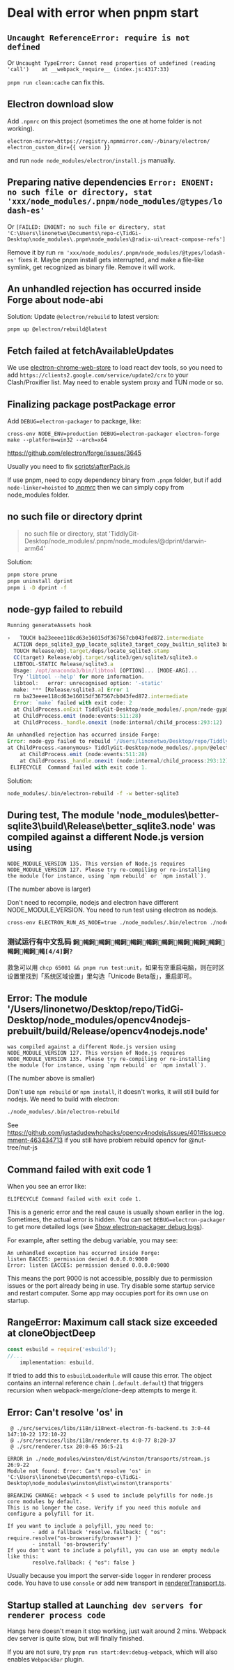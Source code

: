 # Deal with error when pnpm start

## `Uncaught ReferenceError: require is not defined`

Or `Uncaught TypeError: Cannot read properties of undefined (reading 'call')    at __webpack_require__ (index.js:4317:33)`

`pnpm run clean:cache` can fix this.

## Electron download slow

Add `.npmrc` on this project (sometimes the one at home folder is not working).

```npmrc
electron-mirror=https://registry.npmmirror.com/-/binary/electron/
electron_custom_dir={{ version }}
```

and run `node node_modules/electron/install.js` manually.

## Preparing native dependencies `Error: ENOENT: no such file or directory, stat 'xxx/node_modules/.pnpm/node_modules/@types/lodash-es'`

Or `[FAILED: ENOENT: no such file or directory, stat 'C:\Users\linonetwo\Documents\repo-c\TidGi-Desktop\node_modules\.pnpm\node_modules\@radix-ui\react-compose-refs']`

Remove it by run `rm 'xxx/node_modules/.pnpm/node_modules/@types/lodash-es'` fixes it. Maybe pnpm install gets interrupted, and make a file-like symlink, get recognized as binary file. Remove it will work.

## An unhandled rejection has occurred inside Forge about node-abi

Solution: Update `@electron/rebuild` to latest version:

```shell
pnpm up @electron/rebuild@latest
```

## Fetch failed at fetchAvailableUpdates

We use [electron-chrome-web-store](https://github.com/samuelmaddock/electron-browser-shell/blob/master/packages/electron-chrome-web-store/README.md) to load react dev tools, so you need to add `https://clients2.google.com/service/update2/crx` to your Clash/Proxifier list. May need to enable system proxy and TUN mode or so.

## Finalizing package postPackage error

Add `DEBUG=electron-packager` to package, like:

`cross-env NODE_ENV=production DEBUG=electron-packager electron-forge make --platform=win32 --arch=x64`

<https://github.com/electron/forge/issues/3645>

Usually you need to fix [scripts\afterPack.js](../scripts/afterPack.js)

If use pnpm, need to copy dependency binary from `.pnpm` folder, but if add `node-linker=hoisted` to [.npmrc](../.npmrc) then we can simply copy from node_modules folder.

## no such file or directory dprint

> no such file or directory, stat 'TiddlyGit-Desktop/node_modules/.pnpm/node_modules/@dprint/darwin-arm64'

Solution:

```sh
pnpm store prune
pnpm uninstall dprint
pnpm i -D dprint -f
```

## node-gyp failed to rebuild

```js
Running generateAssets hook

›   TOUCH ba23eeee118cd63e16015df367567cb043fed872.intermediate
  ACTION deps_sqlite3_gyp_locate_sqlite3_target_copy_builtin_sqlite3 ba23eeee118cd63e16015df367567cb043fed872.intermediate
  TOUCH Release/obj.target/deps/locate_sqlite3.stamp
  CC(target) Release/obj.target/sqlite3/gen/sqlite3/sqlite3.o
  LIBTOOL-STATIC Release/sqlite3.a
  Usage: /opt/anaconda3/bin/libtool [OPTION]... [MODE-ARG]...
  Try 'libtool --help' for more information.
  libtool:   error: unrecognised option: '-static'
  make: *** [Release/sqlite3.a] Error 1
  rm ba23eeee118cd63e16015df367567cb043fed872.intermediate
  Error: `make` failed with exit code: 2
  at ChildProcess.onExit TiddlyGit-Desktop/node_modules/.pnpm/node-gyp@9.4.0/node_modules/node-gyp/lib/build.js:203:23)
  at ChildProcess.emit (node:events:511:28)
  at ChildProcess._handle.onexit (node:internal/child_process:293:12)

An unhandled rejection has occurred inside Forge:
Error: node-gyp failed to rebuild '/Users/linonetwo/Desktop/repo/TiddlyGit-Desktop/node_modules/.pnpm/better-sqlite3@8.4.0/node_modules/better-sqlite3'
at ChildProcess.<anonymous> TiddlyGit-Desktop/node_modules/.pnpm/@electron+rebuild@3.2.13/node_modules/@electron/rebuild/lib/module-type/node-gyp/node-gyp.js:118:24)
    at ChildProcess.emit (node:events:511:28)
    at ChildProcess._handle.onexit (node:internal/child_process:293:12)
 ELIFECYCLE  Command failed with exit code 1.
```

Solution:

```sh
node_modules/.bin/electron-rebuild -f -w better-sqlite3
```

## During test, The module 'node_modules\better-sqlite3\build\Release\better_sqlite3.node' was compiled against a different Node.js version using

```log
NODE_MODULE_VERSION 135. This version of Node.js requires
NODE_MODULE_VERSION 127. Please try re-compiling or re-installing
the module (for instance, using `npm rebuild` or `npm install`).
```

(The number above is larger)

Don't need to recompile, nodejs and electron have different NODE_MODULE_VERSION. You need to run test using electron as nodejs.

```sh
cross-env ELECTRON_RUN_AS_NODE=true ./node_modules/.bin/electron ./node_modules/vitest/vitest.mjs run
```

### 测试运行有中文乱码 `鈳幆鈳幆鈳幆鈳幆鈳幆鈳幆鈳幆鈳幆鈳幆鈳幆鈳幆鈳幆[4/4]鈳?`

救急可以用 `chcp 65001 && pnpm run test:unit`，如果有空重启电脑，则在时区设置里找到「系统区域设置」里勾选「Unicode Beta版」，重启即可。

## Error: The module '/Users/linonetwo/Desktop/repo/TidGi-Desktop/node_modules/opencv4nodejs-prebuilt/build/Release/opencv4nodejs.node'

```log
was compiled against a different Node.js version using
NODE_MODULE_VERSION 127. This version of Node.js requires
NODE_MODULE_VERSION 135. Please try re-compiling or re-installing
the module (for instance, using `npm rebuild` or `npm install`).
```

(The number above is smaller)

Don't use `npm rebuild` or `npm install`, it doesn't works, it will still build for nodejs. We need to build with electron:

```sh
./node_modules/.bin/electron-rebuild
```

See <https://github.com/justadudewhohacks/opencv4nodejs/issues/401#issuecomment-463434713> if you still have problem rebuild opencv for @nut-tree/nut-js

## Command failed with exit code 1

When you see an error like:

```log
ELIFECYCLE Command failed with exit code 1.
```

This is a generic error and the real cause is usually shown earlier in the log. Sometimes, the actual error is hidden. You can set `DEBUG=electron-packager` to get more detailed logs (see [Show electron-packager debug logs](./Development.md#show-electron-packager-debug-logs)).

For example, after setting the debug variable, you may see:

```log
An unhandled exception has occurred inside Forge:
listen EACCES: permission denied 0.0.0.0:9000
Error: listen EACCES: permission denied 0.0.0.0:9000
```

This means the port 9000 is not accessible, possibly due to permission issues or the port already being in use. Try disable some startup service and restart computer. Some app may occupies port for its own use on startup.

## RangeError: Maximum call stack size exceeded at cloneObjectDeep

```js
const esbuild = require('esbuild');
//...
    implementation: esbuild,
```

If tried to add this to `esbuildLoaderRule` will cause this error. The object contains an internal reference chain (`.default.default`) that triggers recursion when webpack-merge/clone-deep attempts to merge it.

## Error: Can't resolve 'os' in

```log
 @ ./src/services/libs/i18n/i18next-electron-fs-backend.ts 3:0-44 147:10-22 172:10-22
 @ ./src/services/libs/i18n/renderer.ts 4:0-77 8:20-37
 @ ./src/renderer.tsx 20:0-65 36:5-21

ERROR in ./node_modules/winston/dist/winston/transports/stream.js 26:9-22
Module not found: Error: Can't resolve 'os' in 'C:\Users\linonetwo\Documents\repo-c\TidGi-Desktop\node_modules\winston\dist\winston\transports'

BREAKING CHANGE: webpack < 5 used to include polyfills for node.js core modules by default.
This is no longer the case. Verify if you need this module and configure a polyfill for it.

If you want to include a polyfill, you need to:
        - add a fallback 'resolve.fallback: { "os": require.resolve("os-browserify/browser") }'
        - install 'os-browserify'
If you don't want to include a polyfill, you can use an empty module like this:
        resolve.fallback: { "os": false }
```

Usually because you import the server-side `logger` in renderer process code. You have to use `console` or add new transport in [rendererTransport.ts](src/services/libs/log/rendererTransport.ts).

## Startup stalled at `Launching dev servers for renderer process code`

Hangs here doesn't mean it stop working, just wait around 2 mins. Webpack dev server is quite slow, but will finally finished.

If you are not sure, try `pnpm run start:dev:debug-webpack`, which will also enables `WebpackBar` plugin.
